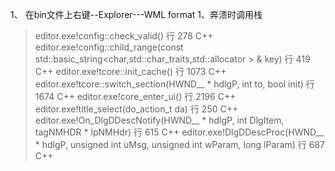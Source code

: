 1、
在bin文件上右键--Explorer---WML format
1、奔溃时调用栈
>	editor.exe!config::check_valid() 行 278	C++
 	editor.exe!config::child_range(const std::basic_string<char,std::char_traits<char>,std::allocator<char> > & key) 行 419	C++
 	editor.exe!tcore::init_cache() 行 1073	C++
 	editor.exe!tcore::switch_section(HWND__ * hdlgP, int to, bool init) 行 1674	C++
 	editor.exe!core_enter_ui() 行 2196	C++
 	editor.exe!title_select(do_action_t da) 行 250	C++
 	editor.exe!On_DlgDDescNotify(HWND__ * hdlgP, int DlgItem, tagNMHDR * lpNMHdr) 行 615	C++
 	editor.exe!DlgDDescProc(HWND__ * hdlgP, unsigned int uMsg, unsigned int wParam, long lParam) 行 687	C++
